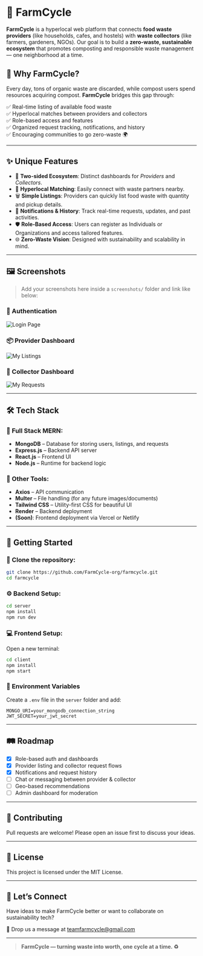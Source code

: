 # 🌱 FarmCycle

**FarmCycle** is a hyperlocal web platform that connects **food waste providers** (like households, cafes, and hostels) with **waste collectors** (like farmers, gardeners, NGOs). Our goal is to build a **zero-waste, sustainable ecosystem** that promotes composting and responsible waste management — one neighborhood at a time.


## 🚀 Why FarmCycle?

Every day, tons of organic waste are discarded, while compost users spend resources acquiring compost. **FarmCycle** bridges this gap through:

✅ Real-time listing of available food waste  
✅ Hyperlocal matches between providers and collectors  
✅ Role-based access and features  
✅ Organized request tracking, notifications, and history  
✅ Encouraging communities to go zero-waste 🌍

---

## ✨ Unique Features

- 🔄 **Two-sided Ecosystem**: Distinct dashboards for *Providers* and *Collectors*.
- 📍 **Hyperlocal Matching**: Easily connect with waste partners nearby.
- 🗑️ **Simple Listings**: Providers can quickly list food waste with quantity and pickup details.
- 🔔 **Notifications & History**: Track real-time requests, updates, and past activities.
- 🛡️ **Role-Based Access**: Users can register as Individuals or Organizations and access tailored features.
- 🌐 **Zero-Waste Vision**: Designed with sustainability and scalability in mind.

---

## 🖼️ Screenshots

> Add your screenshots here inside a `screenshots/` folder and link like below:

### 🔐 Authentication
![Login Page](screenshots/login.png)

### 📦 Provider Dashboard
![My Listings](screenshots/provider-listings.png)

### 🚛 Collector Dashboard
![My Requests](screenshots/collector-requests.png)

---

## 🛠️ Tech Stack

### 🔗 Full Stack MERN:
- **MongoDB** – Database for storing users, listings, and requests
- **Express.js** – Backend API server
- **React.js** – Frontend UI
- **Node.js** – Runtime for backend logic

### 🧰 Other Tools:
- **Axios** – API communication
- **Multer** – File handling (for any future images/documents)
- **Tailwind CSS** – Utility-first CSS for beautiful UI
- **Render** – Backend deployment
- **(Soon)**: Frontend deployment via Vercel or Netlify

---

## 🔧 Getting Started

### 📁 Clone the repository:
```bash
git clone https://github.com/FarmCycle-org/farmcycle.git
cd farmcycle
```

### ⚙️ Backend Setup:
```bash
cd server
npm install
npm run dev
```

### 💻 Frontend Setup:
Open a new terminal:
```bash
cd client
npm install
npm start
```

### 🔑 Environment Variables

Create a `.env` file in the `server` folder and add:

```env
MONGO_URI=your_mongodb_connection_string
JWT_SECRET=your_jwt_secret
```

---

## 🛤️ Roadmap

- [x] Role-based auth and dashboards
- [x] Provider listing and collector request flows
- [x] Notifications and request history
- [ ] Chat or messaging between provider & collector
- [ ] Geo-based recommendations
- [ ] Admin dashboard for moderation

---

## 🤝 Contributing

Pull requests are welcome! Please open an issue first to discuss your ideas.

---

## 📃 License

This project is licensed under the MIT License.

---

## 💬 Let’s Connect

Have ideas to make FarmCycle better or want to collaborate on sustainability tech?

📩 Drop us a message at [teamfarmcycle@gmail.com](mailto:teamfarmcycle@gmail.com)

---

> **FarmCycle — turning waste into worth, one cycle at a time. ♻️**
